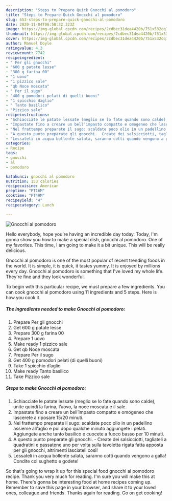```yaml
---
description: "Steps to Prepare Quick Gnocchi al pomodoro"
title: "Steps to Prepare Quick Gnocchi al pomodoro"
slug: 653-steps-to-prepare-quick-gnocchi-al-pomodoro
date: 2020-11-04T06:58:32.323Z
image: https://img-global.cpcdn.com/recipes/2cdbec31dea4420b/751x532cq70/gnocchi-al-pomodoro-recipe-main-photo.jpg
thumbnail: https://img-global.cpcdn.com/recipes/2cdbec31dea4420b/751x532cq70/gnocchi-al-pomodoro-recipe-main-photo.jpg
cover: https://img-global.cpcdn.com/recipes/2cdbec31dea4420b/751x532cq70/gnocchi-al-pomodoro-recipe-main-photo.jpg
author: Manuel Doyle
ratingvalue: 4.3
reviewcount: 7742
recipeingredient:
- " Per gli gnocchi"
- "600 g patate lesse"
- "300 g farina 00"
- "1 uovo"
- "1 pizzico sale"
- "qb Noce moscata"
- " Per il sugo"
- "400 g pomodori pelati di quelli buoni"
- "1 spicchio daglio"
- " Tanto basilico"
- "Pizzico sale"
recipeinstructions:
- "Schiacciate le patate lessate (meglio se lo fate quando sono calde), unite quindi la farina, l’uovo, la noce moscata e il sale."
- "Impastate fino a creare un bell’impasto compatto e omogeneo che lascerete a riposare 15/20 minuti."
- "Nel frattempo preparate il sugo: scaldate poco olio in un padellino assieme all’aglio e poi dopo qualche minuto aggiungete i pelati. Aggiungete anche tanto basilico e cuocete a fuoco basso per 10 minuti."
- "A questo punto preparate gli gnocchi.  Create dei salsicciotti, tagliateli a quadratini e passatene uno per volta sulla tavoletta rigata fatta apposta per gli gnocchi, altrimenti lasciateli così!"
- "Lessateli in acqua bollente salata, saranno cotti quando vengono a galla! Condite col sughetto e godete!"
categories:
- Recipe
tags:
- gnocchi
- al
- pomodoro

katakunci: gnocchi al pomodoro 
nutrition: 153 calories
recipecuisine: American
preptime: "PT16M"
cooktime: "PT49M"
recipeyield: "4"
recipecategory: Lunch

---
```



![Gnocchi al pomodoro](https://img-global.cpcdn.com/recipes/2cdbec31dea4420b/751x532cq70/gnocchi-al-pomodoro-recipe-main-photo.jpg)

Hello everybody, hope you're having an incredible day today. Today, I'm gonna show you how to make a special dish, gnocchi al pomodoro. One of my favorites. This time, I am going to make it a bit unique. This will be really delicious.

Gnocchi al pomodoro is one of the most popular of recent trending foods in the world. It is simple, it is quick, it tastes yummy. It is enjoyed by millions every day. Gnocchi al pomodoro is something that I've loved my whole life. They're fine and they look wonderful.




To begin with this particular recipe, we must prepare a few ingredients. You can cook gnocchi al pomodoro using 11 ingredients and 5 steps. Here is how you cook it.

<!--inarticleads1-->

##### The ingredients needed to make Gnocchi al pomodoro:

1. Prepare  Per gli gnocchi
1. Get 600 g patate lesse
1. Prepare 300 g farina 00
1. Prepare 1 uovo
1. Make ready 1 pizzico sale
1. Get qb Noce moscata
1. Prepare  Per il sugo
1. Get 400 g pomodori pelati (di quelli buoni)
1. Take 1 spicchio d’aglio
1. Make ready  Tanto basilico
1. Take Pizzico sale




<!--inarticleads2-->

##### Steps to make Gnocchi al pomodoro:

1. Schiacciate le patate lessate (meglio se lo fate quando sono calde), unite quindi la farina, l’uovo, la noce moscata e il sale.
1. Impastate fino a creare un bell’impasto compatto e omogeneo che lascerete a riposare 15/20 minuti.
1. Nel frattempo preparate il sugo: scaldate poco olio in un padellino assieme all’aglio e poi dopo qualche minuto aggiungete i pelati. Aggiungete anche tanto basilico e cuocete a fuoco basso per 10 minuti.
1. A questo punto preparate gli gnocchi.  - Create dei salsicciotti, tagliateli a quadratini e passatene uno per volta sulla tavoletta rigata fatta apposta per gli gnocchi, altrimenti lasciateli così!
1. Lessateli in acqua bollente salata, saranno cotti quando vengono a galla! Condite col sughetto e godete!




So that's going to wrap it up for this special food gnocchi al pomodoro recipe. Thank you very much for reading. I'm sure you will make this at home. There's gonna be interesting food at home recipes coming up. Remember to save this page in your browser, and share it to your loved ones, colleague and friends. Thanks again for reading. Go on get cooking!
